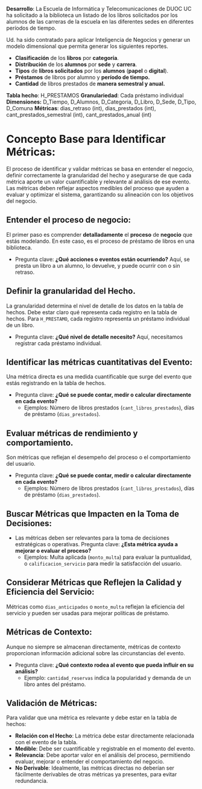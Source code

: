 **Desarrollo**:
La Escuela de Informática y Telecomunicaciones de DUOC UC ha solicitado a la biblioteca un listado de los libros solicitados por los alumnos de las carreras de la escuela en las diferentes sedes en diferentes períodos de tiempo. 

Ud. ha sido contratado para aplicar Inteligencia de Negocios y generar un modelo dimensional que permita generar los siguientes reportes.

- **Clasificación** de los **libros** por **categoría**.
- **Distribución** de los **alumnos** por **sede** y **carrera**.
- **Tipos** de **libros solicitados** por los **alumnos** (**papel** o **digital**).
- **Préstamos** de libros por alumno y **período de tiempo.**
- **Cantidad** de libros prestados de **manera semestral y anual.**

**Tabla hecho**: H_PRESTAMOS
**Granulariedad**: Cada préstamo individual
**Dimensiones:** D_Tiempo, D_Alumnos, D_Categoria, D_Libro, D_Sede, D_Tipo, D_Comuna
**Métricas**: dias_retraso (int), dias_prestados (int), cant_prestados_semestral (int), cant_prestados_anual (int)



# Concepto Base para Identificar Métricas:
El proceso de identificar y validar métricas se basa en entender el negocio, definir correctamente la granularidad del hecho y asegurarse de que cada métrica aporte un valor cuantificable y relevante al análisis de ese evento. Las métricas deben reflejar aspectos medibles del proceso que ayuden a evaluar y optimizar el sistema, garantizando su alineación con los objetivos del negocio.

## Entender el proceso de negocio:
El primer paso es comprender **detalladamente** el **proceso** de **negocio** que estás modelando. En este caso, es el proceso de préstamo de libros en una biblioteca.
- Pregunta clave: **¿Qué acciones o eventos están ocurriendo?** Aquí, se presta un libro a un alumno, lo devuelve, y puede ocurrir con o sin retraso.

## Definir la granularidad del Hecho.
La granularidad determina el nivel de detalle de los datos en la tabla de hechos. Debe estar claro qué representa cada registro en la tabla de hechos. Para `H_PRESTAMO`, cada registro representa un préstamo individual de un libro.
- Pregunta clave: **¿Qué nivel de detalle necesito?** Aquí, necesitamos registrar cada préstamo individual.

## Identificar las métricas cuantitativas del Evento:
Una métrica directa es una medida cuantificable que surge del evento que estás registrando en la tabla de hechos.
- Pregunta clave: **¿Qué se puede contar, medir o calcular directamente en cada evento?**
	- Ejemplos: Número de libros prestados (`cant_libros_prestados`), días de préstamo (`dias_prestados`).

## Evaluar métricas de rendimiento y comportamiento.
Son métricas que reflejan el desempeño del proceso o el comportamiento del usuario.
- Pregunta clave: **¿Qué se puede contar, medir o calcular directamente en cada evento?**
	- Ejemplos: Número de libros prestados (`cant_libros_prestados`), días de préstamo (`dias_prestados`).

## Buscar Métricas que Impacten en la Toma de Decisiones:
- Las métricas deben ser relevantes para la toma de decisiones estratégicas o operativas. Pregunta clave: **¿Esta métrica ayuda a mejorar o evaluar el proceso?**
    - Ejemplos: Multa aplicada (`monto_multa`) para evaluar la puntualidad, o `calificacion_servicio` para medir la satisfacción del usuario.

## Considerar Métricas que Reflejen la Calidad y Eficiencia del Servicio:
 Métricas como `dias_anticipados` o `monto_multa` reflejan la eficiencia del servicio y pueden ser usadas para mejorar políticas de préstamo.


## Métricas de Contexto:
Aunque no siempre se almacenan directamente, métricas de contexto proporcionan información adicional sobre las circunstancias del evento.
- Pregunta clave: **¿Qué contexto rodea al evento que pueda influir en su análisis?**
    - Ejemplo: `cantidad_reservas` indica la popularidad y demanda de un libro antes del préstamo.


## Validación de Métricas:
Para validar que una métrica es relevante y debe estar en la tabla de hechos:

- **Relación con el Hecho**: La métrica debe estar directamente relacionada con el evento de la tabla.
- **Medible**: Debe ser cuantificable y registrable en el momento del evento.
- **Relevancia**: Debe aportar valor en el análisis del proceso, permitiendo evaluar, mejorar o entender el comportamiento del negocio.
- **No Derivable**: Idealmente, las métricas directas no deberían ser fácilmente derivables de otras métricas ya presentes, para evitar redundancia.
